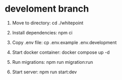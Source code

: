 # develoment branch

1. Move to directory:
   cd ./whitepoint

2. Install dependencies:
   npm ci

3. Copy .env file:
   cp .env.example .env.development

4. Start docker container:
   docker compose up -d

5. Run migrations:
   npm run migration:run

6. Start server:
    npm run start:dev
